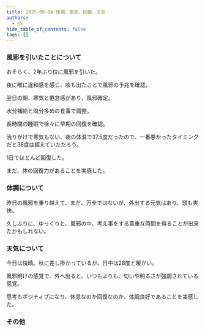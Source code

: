 ```yaml
---
title: 2025-09-04 体調、風邪、回復、天気
authors:
  - hk
hide_table_of_contents: false
tags: []
---
```

### 風邪を引いたことについて

おそらく、2年ぶり位に風邪を引いた。

夜に喉に違和感を感じ、咳も出たことで風邪の予兆を確認。

<!-- truncate -->

翌日の朝、寒気と倦怠感があり、風邪確定。

水分補給と塩分多めの食事で調整。

長時間の睡眠で徐々に早期の回復を確認。

治りかけで寒気もない、夜の体温で37.5度だったので、一番悪かったタイミングだと38度は超えていただろう。

1日でほとんど回復した。

まだ、体の回復力があることを実感した。


### 体調について

昨日の風邪を乗り越えて、まだ、万全ではないが、外出する元気はあり、頭も爽快。

久しぶりに、ゆっくりと、風邪の中、考え事をする貴重な時間を得ることが出来たかもしれない。


### 天気について

今日は快晴。秋に差し掛かっているが、日中は28度と暖かい。

風邪明けの感覚で、外へ出ると、いつもよりも、匂いや明るさが強調されている感覚。

思考もポジティブになり、休息なのか回復なのか、体調良好であることを実感した。


### その他

